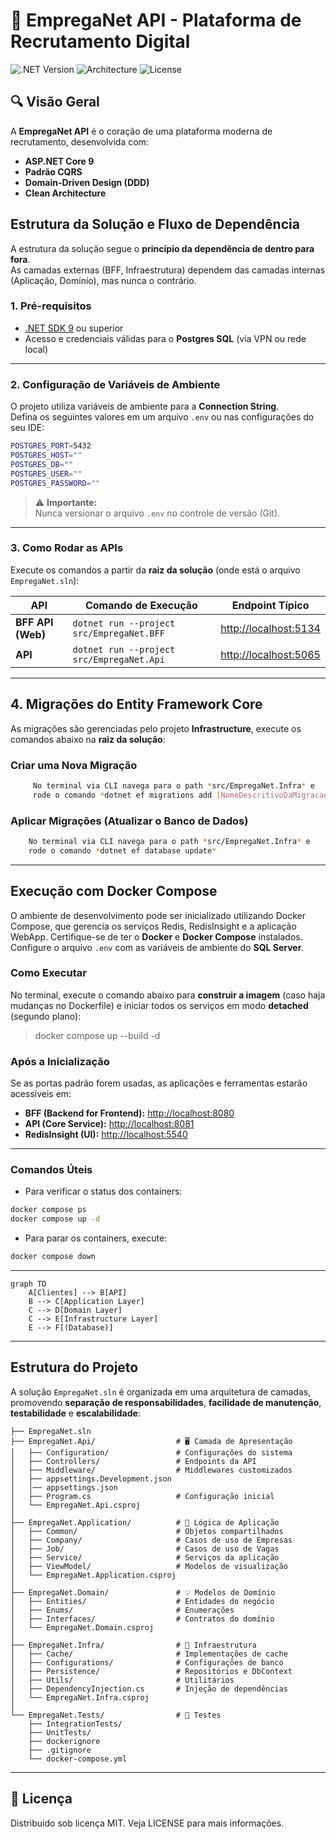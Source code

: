 # 🚀 EmpregaNet API - Plataforma de Recrutamento Digital

![.NET Version](https://img.shields.io/badge/.NET-9.0-blue)
![Architecture](https://img.shields.io/badge/Architecture-Clean%20Architecture-green)
![License](https://img.shields.io/badge/License-MIT-orange)

## 🔍 Visão Geral

A **EmpregaNet API** é o coração de uma plataforma moderna de recrutamento, desenvolvida com:

- **ASP.NET Core 9**
- **Padrão CQRS**
- **Domain-Driven Design (DDD)**
- **Clean Architecture**

## Estrutura da Solução e Fluxo de Dependência

A estrutura da solução segue o **princípio da dependência de dentro para fora**.  
As camadas externas (BFF, Infraestrutura) dependem das camadas internas (Aplicação, Domínio), mas nunca o contrário.


### 1. Pré-requisitos

- [.NET SDK 9](https://dotnet.microsoft.com/download/dotnet/9.0) ou superior  
- Acesso e credenciais válidas para o **Postgres SQL** (via VPN ou rede local)

---

### 2. Configuração de Variáveis de Ambiente

O projeto utiliza variáveis de ambiente para a **Connection String**.  
Defina os seguintes valores em um arquivo `.env` ou nas configurações do seu IDE:

```bash
POSTGRES_PORT=5432
POSTGRES_HOST=""
POSTGRES_DB=""
POSTGRES_USER=""
POSTGRES_PASSWORD=""
```

> ⚠️ **Importante:**  
> Nunca versionar o arquivo `.env` no controle de versão (Git).

---

### 3. Como Rodar as APIs

Execute os comandos a partir da **raiz da solução** (onde está o arquivo `EmpregaNet.sln`):

| API | Comando de Execução | Endpoint Típico |
|------|----------------------|----------------|
| **BFF API (Web)** | `dotnet run --project src/EmpregaNet.BFF` | [http://localhost:5134](http://localhost:5134/swagger/index.html) |
| **API** | `dotnet run --project src/EmpregaNet.Api` | [http://localhost:5065](http://localhost:5065/swagger/index.html) |

---

## 4. Migrações do Entity Framework Core

As migrações são gerenciadas pelo projeto **Infrastructure**, execute os comandos abaixo na **raiz da solução**:

### Criar uma Nova Migração

```bash
     No terminal via CLI navega para o path *src/EmpregaNet.Infra* e
     rode o comando *dotnet ef migrations add [NomeDescritivoDaMigracao]  --context PostgreSqlContext --output-dir Persistence/Migrations*
 ```

### Aplicar Migrações (Atualizar o Banco de Dados) 
```bash
    No terminal via CLI navega para o path *src/EmpregaNet.Infra* e 
    rode o comando *dotnet ef database update* 
```
---

## Execução com Docker Compose

O ambiente de desenvolvimento pode ser inicializado utilizando Docker Compose, que gerencia os serviços Redis, RedisInsight e a aplicação WebApp.
Certifique-se de ter o **Docker** e **Docker Compose** instalados.
Configure o arquivo `.env` com as variáveis de ambiente do **SQL Server**.

### Como Executar

No terminal, execute o comando abaixo para **construir a imagem** (caso haja mudanças no Dockerfile) e iniciar todos os serviços em modo **detached** (segundo plano):

> docker compose up --build -d


### Após a Inicialização

Se as portas padrão forem usadas, as aplicações e ferramentas estarão acessíveis em:

- **BFF (Backend for Frontend):** [http://localhost:8080](http://localhost:8080)  
- **API (Core Service):** [http://localhost:8081](http://localhost:8081)  
- **RedisInsight (UI):** [http://localhost:5540](http://localhost:5540)  
---

### Comandos Úteis

- Para verificar o status dos containers:

```bash
docker compose ps
docker compose up -d
```

- Para parar os containers, execute:

```bash
docker compose down
```
---

```mermaid
graph TD
    A[Clientes] --> B[API]
    B --> C[Application Layer]
    C --> D[Domain Layer]
    C --> E[Infrastructure Layer]
    E --> F[(Database)]
```
--- 

## Estrutura do Projeto

A solução `EmpregaNet.sln` é organizada em uma arquitetura de camadas, promovendo **separação de responsabilidades**, **facilidade de manutenção**, **testabilidade** e **escalabilidade**:

```
├── EmpregaNet.sln
├── EmpregaNet.Api/                  # 🖥️ Camada de Apresentação
│   ├── Configuration/               # Configurações do sistema
│   ├── Controllers/                 # Endpoints da API
│   ├── Middleware/                  # Middlewares customizados
│   ├── appsettings.Development.json
│   │── appsettings.json  
│   ├── Program.cs                   # Configuração inicial
│   └── EmpregaNet.Api.csproj
│
├── EmpregaNet.Application/          # 🧠 Lógica de Aplicação
│   ├── Common/                      # Objetos compartilhados
│   ├── Company/                     # Casos de uso de Empresas
│   ├── Job/                         # Casos de uso de Vagas
│   ├── Service/                     # Serviços da aplicação
│   ├── ViewModel/                   # Modelos de visualização
│   └── EmpregaNet.Application.csproj
│
├── EmpregaNet.Domain/               # 💡 Modelos de Domínio
│   ├── Entities/                    # Entidades do negócio
│   ├── Enums/                       # Enumerações
│   ├── Interfaces/                  # Contratos do domínio
│   └── EmpregaNet.Domain.csproj
│
├── EmpregaNet.Infra/                # 🔌 Infraestrutura
│   ├── Cache/                       # Implementações de cache
│   ├── Configurations/              # Configurações de banco
│   ├── Persistence/                 # Repositórios e DbContext
│   ├── Utils/                       # Utilitários
│   ├── DependencyInjection.cs       # Injeção de dependências
│   └── EmpregaNet.Infra.csproj
│
└── EmpregaNet.Tests/                # 🧪 Testes
    ├── IntegrationTests/
    ├── UnitTests/
    ├── dockerignore
    ├── .gitignore
    └── docker-compose.yml
```
---

## 📜 Licença
Distribuído sob licença MIT. Veja LICENSE para mais informações.